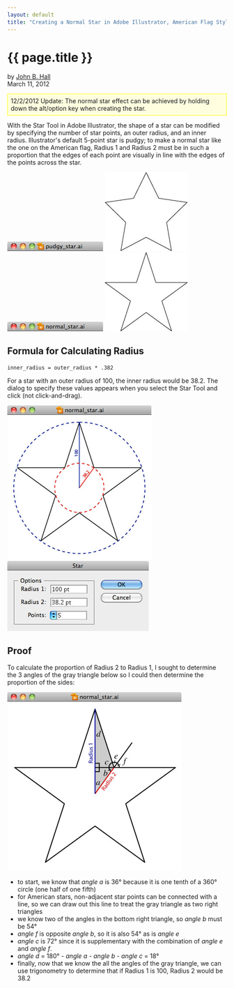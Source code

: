 ```yaml
---
layout: default
title: "Creating a Normal Star in Adobe Illustrator, American Flag Style"
---
```


{{ page.title }}
================

by <a href="/" rel="author">John B. Hall</a><br />
March 11, 2012

<div class='post-update' style="border: 1px solid yellow; background: lightyellow; padding: 0.5em;">
  12/2/2012 Update: The normal star effect can be achieved by holding down the alt/option key when creating the star.
</div>

With the Star Tool in Adobe Illustrator, the shape of a star can be modified by specifying the number of star points, an outer radius, and an inner radius. Illustrator's default 5-point star is pudgy; to make a normal star like the one on the American flag, Radius 1 and Radius 2 must be in such a proportion that the edges of each point are visually in line with the edges of the points across the star.

<div class="osx-window pudgy-star">
  <img src="/post-assets/illustrator-star/pudgy-star-bar.jpg">
  <canvas id="pudgy_star" width="190" height="181">
    <img src="/post-assets/illustrator-star/pudgy-star.jpg" class="canvas-backup">
  </canvas>
</div>

<div class="osx-window normal-star">
  <img src="/post-assets/illustrator-star/normal-star-bar.jpg">
  <canvas id="normal_star" width="190" height="181">
    <img src="/post-assets/illustrator-star/normal-star.jpg" class="canvas-backup">
  </canvas>
</div>

Formula for Calculating Radius
------------------------------

    inner_radius = outer_radius * .382

For a star with an outer radius of 100, the inner radius would be 38.2. The dialog to specify these values appears when you select the Star Tool and click (not click-and-drag).

<img src="/post-assets/illustrator-star/radii.jpg" class="osx-window radii-star">
<img src="/post-assets/illustrator-star/illustrator-star-dialog.jpg" class="osx-window">

Proof
-----

To calculate the proportion of Radius 2 to Radius 1, I sought to determine the 3 angles of the gray triangle below so I could then determine the proportion of the sides:

<img src="/post-assets/illustrator-star/proof.jpg" class="osx-window">

- to start, we know that _angle a_ is 36&deg; because it is one tenth of a 360&deg; circle (one half of one fifth)
- for American stars, non-adjacent star points can be connected with a line, so we can draw out this line to treat the gray triangle as two right triangles
- we know two of the angles in the bottom right triangle, so _angle b_ must be 54&deg;
- _angle f_ is opposite _angle b_, so it is also 54&deg; as is _angle e_
- _angle c_ is 72&deg; since it is supplementary with the combination of _angle e_ and _angle f_.
- _angle d_ = 180&deg; - _angle a_ - _angle b_ - _angle c_ = 18&deg;
- finally, now that we know the all the angles of the gray triangle, we can use trigonometry to determine that if Radius 1 is 100, Radius 2 would be 38.2

<script>
  var pudgy_star_canvas = document.getElementById("pudgy_star"),
      normal_star_canvas = document.getElementById("normal_star");
  if (pudgy_star_canvas.getContext){
    drawPudgyStar();
    drawNormalStar();
  }
  
  function drawPudgyStar() {
    var context = pudgy_star_canvas.getContext('2d');
    context.lineWidth = 2;
    context.translate(95, 0)
    context.beginPath();
    context.moveTo(0, 0);
    context.lineTo(29, 60);
    context.lineTo(95, 69);
    context.lineTo(48, 116);
    context.lineTo(59, 181);
    context.lineTo(0, 150);
    context.lineTo(-59, 181);
    context.lineTo(-48, 116);
    context.lineTo(-95, 69);
    context.lineTo(-29, 60);
    context.lineTo(0, 0);
    context.stroke();
    context.closePath();
  }
  
  function drawNormalStar() {
    var context = normal_star_canvas.getContext('2d');
    context.lineWidth = 2;
    context.translate(95, 0)
    context.beginPath();
    context.moveTo(0, 0);
    context.lineTo(22, 69);
    context.lineTo(95, 69);
    context.lineTo(36, 112);
    context.lineTo(59, 181);
    context.lineTo(0, 138);
    context.lineTo(-59, 181);
    context.lineTo(-36, 112);
    context.lineTo(-95, 69);
    context.lineTo(-22, 69);
    context.lineTo(0, 0);
    context.stroke();
    context.closePath();
  }
</script>
